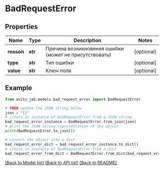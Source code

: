 # BadRequestError


## Properties

Name | Type | Description | Notes
------------ | ------------- | ------------- | -------------
**reason** | **str** | Причина возникновения ошибки (может не присутствовать) | [optional] 
**type** | **str** | Тип ошибки | [optional] 
**value** | **str** | Ключ поля | [optional] 

## Example

```python
from avito_job.models.bad_request_error import BadRequestError

# TODO update the JSON string below
json = "{}"
# create an instance of BadRequestError from a JSON string
bad_request_error_instance = BadRequestError.from_json(json)
# print the JSON string representation of the object
print(BadRequestError.to_json())

# convert the object into a dict
bad_request_error_dict = bad_request_error_instance.to_dict()
# create an instance of BadRequestError from a dict
bad_request_error_from_dict = BadRequestError.from_dict(bad_request_error_dict)
```
[[Back to Model list]](../README.md#documentation-for-models) [[Back to API list]](../README.md#documentation-for-api-endpoints) [[Back to README]](../README.md)


